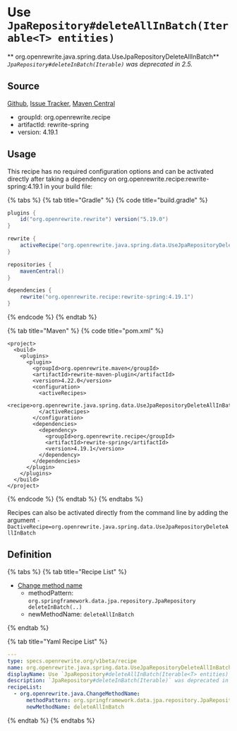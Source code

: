 # Use `JpaRepository#deleteAllInBatch(Iterable<T> entities)`

** org.openrewrite.java.spring.data.UseJpaRepositoryDeleteAllInBatch**
_`JpaRepository#deleteInBatch(Iterable)` was deprecated in 2.5._

## Source

[Github](https://github.com/openrewrite/rewrite-spring), [Issue Tracker](https://github.com/openrewrite/rewrite-spring/issues), [Maven Central](https://search.maven.org/artifact/org.openrewrite.recipe/rewrite-spring/4.19.1/jar)

* groupId: org.openrewrite.recipe
* artifactId: rewrite-spring
* version: 4.19.1


## Usage

This recipe has no required configuration options and can be activated directly after taking a dependency on org.openrewrite.recipe:rewrite-spring:4.19.1 in your build file:

{% tabs %}
{% tab title="Gradle" %}
{% code title="build.gradle" %}
```groovy
plugins {
    id("org.openrewrite.rewrite") version("5.19.0")
}

rewrite {
    activeRecipe("org.openrewrite.java.spring.data.UseJpaRepositoryDeleteAllInBatch")
}

repositories {
    mavenCentral()
}

dependencies {
    rewrite("org.openrewrite.recipe:rewrite-spring:4.19.1")
}
```
{% endcode %}
{% endtab %}

{% tab title="Maven" %}
{% code title="pom.xml" %}
```markup
<project>
  <build>
    <plugins>
      <plugin>
        <groupId>org.openrewrite.maven</groupId>
        <artifactId>rewrite-maven-plugin</artifactId>
        <version>4.22.0</version>
        <configuration>
          <activeRecipes>
            <recipe>org.openrewrite.java.spring.data.UseJpaRepositoryDeleteAllInBatch</recipe>
          </activeRecipes>
        </configuration>
        <dependencies>
          <dependency>
            <groupId>org.openrewrite.recipe</groupId>
            <artifactId>rewrite-spring</artifactId>
            <version>4.19.1</version>
          </dependency>
        </dependencies>
      </plugin>
    </plugins>
  </build>
</project>
```
{% endcode %}
{% endtab %}
{% endtabs %}

Recipes can also be activated directly from the command line by adding the argument `-DactiveRecipe=org.openrewrite.java.spring.data.UseJpaRepositoryDeleteAllInBatch`

## Definition

{% tabs %}
{% tab title="Recipe List" %}
* [Change method name](../../../java/changemethodname.md)
  * methodPattern: `org.springframework.data.jpa.repository.JpaRepository deleteInBatch(..)`
  * newMethodName: `deleteAllInBatch`

{% endtab %}

{% tab title="Yaml Recipe List" %}
```yaml
---
type: specs.openrewrite.org/v1beta/recipe
name: org.openrewrite.java.spring.data.UseJpaRepositoryDeleteAllInBatch
displayName: Use `JpaRepository#deleteAllInBatch(Iterable<T> entities)`
description: `JpaRepository#deleteInBatch(Iterable)` was deprecated in 2.5.
recipeList:
  - org.openrewrite.java.ChangeMethodName:
      methodPattern: org.springframework.data.jpa.repository.JpaRepository deleteInBatch(..)
      newMethodName: deleteAllInBatch

```
{% endtab %}
{% endtabs %}
